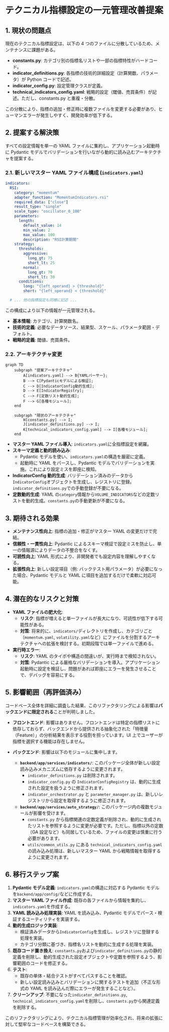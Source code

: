 # テクニカル指標設定の一元管理改善提案

## 1. 現状の問題点

現在のテクニカル指標設定は、以下の 4 つのファイルに分散しているため、メンテナンスに課題がある。

- **constants.py**: カテゴリ別の指標名リストや一部の指標特性がハードコード。
- **indicator_definitions.py**: 各指標の技術的詳細設定（計算関数、パラメータ）が Python コードで記述。
- **indicator_config.py**: 設定管理クラスが定義。
- **technical_indicators_config.yaml**: 戦略的設定（閾値、売買条件）が記述。ただし、constants.py と重複・分散。

この分散により、指標の追加・修正時に複数ファイルを変更する必要があり、ヒューマンエラーが発生しやすく、開発効率が低下する。

## 2. 提案する解決策

すべての設定情報を単一の YAML ファイルに集約し、アプリケーション起動時に Pydantic モデルでバリデーションを行いながら動的に読み込むアーキテクチャを提案する。

### 2.1. 新しいマスター YAML ファイル構成 (`indicators.yaml`)

```yaml
indicators:
  RSI:
    category: "momentum"
    adapter_function: "MomentumIndicators.rsi"
    required_data: ["close"]
    result_type: "single"
    scale_type: "oscillator_0_100"
    parameters:
      length:
        default_value: 14
        min_value: 2
        max_value: 100
        description: "RSI計算期間"
    strategy:
      thresholds:
        aggressive:
          long_gt: 75
          short_lt: 25
        normal:
          long_gt: 70
          short_lt: 30
      conditions:
        long: "{left_operand} > {threshold}"
        short: "{left_operand} < {threshold}"

  # ... 他の指標設定も同様に記述 ...
```

この構成により以下の情報が一元管理される。

- **基本情報**: カテゴリ、計算関数名。
- **技術的定義**: 必要なデータソース、結果型、スケール、パラメータ範囲・デフォルト。
- **戦略的定義**: 閾値、売買条件。

### 2.2. アーキテクチャ変更

```mermaid
graph TD
    subgraph "提案アーキテクチャ"
        A[indicators.yaml] --> B{YAMLパーサー};
        B --> C[Pydanticモデルによる検証];
        C --> D[IndicatorConfig動的生成];
        D --> E[IndicatorRegistry];
        C --> F[定数リスト動的生成];
        F --> G[各種モジュール];
    end

    subgraph "現状のアーキテクチャ"
        H[constants.py] --> I;
        J[indicator_definitions.py] --> I;
        K[technical_indicators_config.yaml] --> I[各種モジュール];
    end
```

- **マスター YAML ファイル導入**: `indicators.yaml`に全指標設定を網羅。
- **スキーマ定義と動的読み込み**:
  - Pydantic モデルを使い、`indicators.yaml`の構造を厳密に定義。
  - 起動時に YAML をパースし、Pydantic モデルでバリデーションを実施。これにより設定ミスを即座に検知。
- **IndicatorConfig 動的生成**: バリデーション済みのデータから`IndicatorConfig`オブジェクトを生成し、レジストリに登録。`indicator_definitions.py`での手動登録が不要になる。
- **定数動的生成**: YAML の`category`情報から`VOLUME_INDICATORS`などの定数リストを動的生成。`constants.py`の手動更新が不要になる。

## 3. 期待される効果

- **メンテナンス性向上**: 指標の追加・修正がマスター YAML の変更だけで完結。
- **信頼性・一貫性向上**: Pydantic によるスキーマ検証で設定ミスを防止し、単一の情報源によりデータの不整合をなくす。
- **可読性向上**: YAML 形式により、非開発者でも設定内容を理解しやすくなる。
- **拡張性向上**: 新しい設定項目（例: バックテスト用パラメータ）が必要になった場合、Pydantic モデルと YAML に項目を追加するだけで柔軟に対応可能。

## 4. 潜在的なリスクと対策

- **YAML ファイルの肥大化**:
  - **リスク**: 指標が増えると単一ファイルが長大になり、可読性が低下する可能性がある。
  - **対策**: 将来的に、`indicators/`ディレクトリを作成し、カテゴリごと（`momentum.yaml`, `volatility.yaml`など）にファイルを分割するアーキテクチャへの拡張を検討する。初期段階では単一ファイルで進める。
- **実行時エラー**:
  - **リスク**: YAML のタイポや構造の間違いが、実行時まで検知されない。
  - **対策**: Pydantic による厳格なバリデーションを導入。アプリケーション起動時に設定を検証し、問題があれば即座にエラーを発生させることで、デバッグを容易にする。

## 5. 影響範囲（再評価済み）

コードベース全体を詳細に調査した結果、このリファクタリングによる影響は**バックエンドに限定される**ことが判明しました。

- **フロントエンド**: 影響はありません。フロントエンドは特定の指標リストに依存しておらず、バックエンドから提供される抽象化された「特徴量（Feature）」の分析結果を表示する役割を担っています。UI 上でユーザーが指標を選択する機能は存在しません。

- **バックエンド**: 影響は以下のモジュールに集中します。
  - **`backend/app/services/indicators/`**: このパッケージ全体が新しい設定読み込みメカニズムに依存するように変更されます。
    - `indicator_definitions.py` は削除されます。
    - `indicator_config.py` の `IndicatorConfigRegistry` は、動的に生成された設定を扱うように修正されます。
    - `indicator_orchestrator.py` と `parameter_manager.py` は、新しいレジストリから設定を取得するように修正されます。
  - **`backend/app/services/auto_strategy/`**: このパッケージ内の複数モジュールが影響を受けます。
    - `constants.py` から指標関連の定数定義が削除され、動的に生成されたリストを参照するように変更が必要です。ただし、指標以外の定数（GA 設定など）も同居しているため、ファイルの変更は慎重に行う必要があります。
    - `utils/common_utils.py` にある `technical_indicators_config.yaml` の読み込み処理は、新しいマスター YAML から戦略情報を取得するように変更されます。

## 6. 移行ステップ案

1. **Pydantic モデル定義**: `indicators.yaml`の構造に対応する Pydantic モデルを`backend/app/config/`などに作成する。
2. **マスター YAML ファイル作成**: 既存の各ファイルから情報を集約し、`indicators.yaml`を作成する。
3. **YAML 読み込み処理実装**: YAML を読み込み、Pydantic モデルでパース・検証するユーティリティを実装する。
4. **動的生成ロジック実装**:
   - 検証済みデータから`IndicatorConfig`を生成し、レジストリに登録する処理を実装。
   - カテゴリ分類に基づき、指標名リストを動的に生成する処理を実装。
5. **既存コード置き換え**: `constants.py`および`indicator_definitions.py`の静的定義を削除し、動的生成された設定オブジェクトや定数を参照するよう、影響範囲のコードを修正する。
6. **テスト**:
   - 既存の単体・結合テストがすべてパスすることを確認。
   - 新しい設定読み込みとバリデーションに関するテストを追加（不正な形式の YAML を読み込んだ際にエラーが発生することなど）。
7. **クリーンアップ**: 不要になった`indicator_definitions.py`, `technical_indicators_config.yaml`を削除し、`constants.py`から関連定義を削除する。

このリファクタリングにより、テクニカル指標管理が効率化され、将来の拡張に対して堅牢なコードベースを構築できる。
